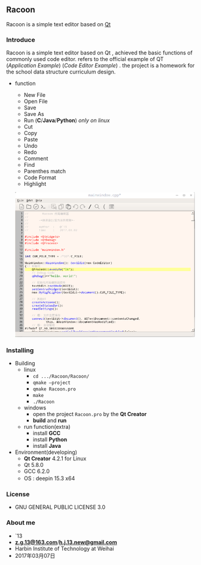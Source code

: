 Racoon 
----------------------
Racoon is a simple text editor based on [Qt](https://www.qt.io/) 

### Introduce
Racoon is a simple text editor based on Qt , achieved the basic functions of commonly used code editor. refers to the official example of QT (*Application Example*) (*Code Editor Example*) .  the project is a homework for the school 
data structure curriculum design.

 * function 
	 * New File
	 * Open File
	 * Save
	 * Save As
	 * Run (**C**/**Java**/**Python**) *only on linux*	 
	 * Cut
	 * Copy
	 * Paste
	 * Undo
	 * Redo
	 * Comment
	 * Find
	 * Parenthes match
	 * Code Format
	 * Highlight

	![Racoon](Racoon.png)
	 
### Installing
* Building
	* linux 
		* ```cd .../Racoon/Racoon/```
		* ```qmake –project```
		* ```qmake Racoon.pro```
		*  ```make```
		* ```./Racoon```
	* windows
		* open the project ```Racoon.pro``` by the **Qt Creator** 
		* **build** and **run**
	*  run function(extra)
		* install **GCC**
		* install **Python**
		* install **Java**
* Environment(developing)
	* **Qt Creator** 4.2.1 for Linux
	* Qt 5.8.0
	* GCC 6.2.0
	* OS : deepin 15.3 x64
　　　　　　　　　　　　
### License
* GNU GENERAL PUBLIC LICENSE 3.0

### About me
  * `13
  *  **z.g.13@163.com**/**h.j.13.new@gmail.com** 
  * Harbin Institute of Technology at Weihai
  * 2017年03月07日 
